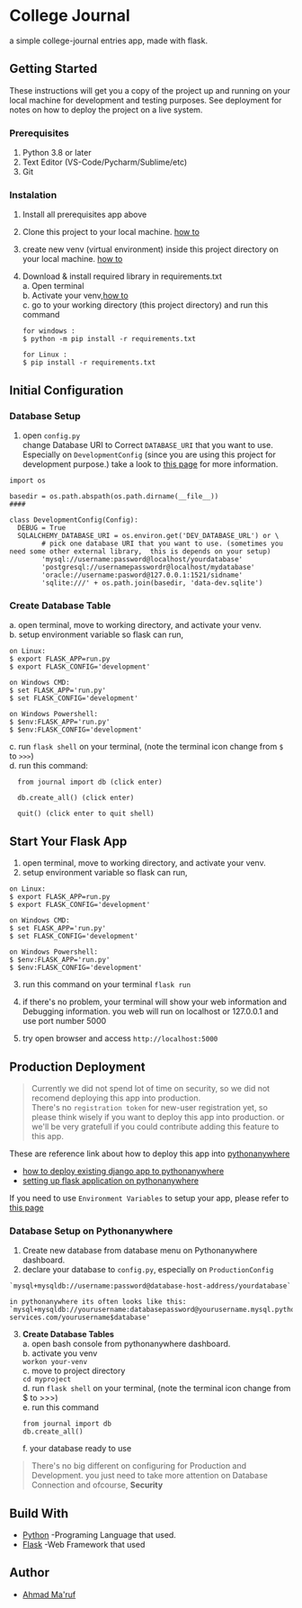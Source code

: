 # College Journal
a simple college-journal entries app, made with flask.


## Getting Started
These instructions will get you a copy of the project up and running on your local machine for development and testing purposes. See deployment for notes on how to deploy the project on a live system.

### Prerequisites
1. Python 3.8 or later
2. Text Editor (VS-Code/Pycharm/Sublime/etc)
3. Git

### Instalation
1. Install all prerequisites app above
2. Clone this project to your local machine. [how to](https://docs.github.com/en/github/creating-cloning-and-archiving-repositories/cloning-a-repository)
3. create new venv (virtual environment) inside this project directory on your local machine. [how to](https://docs.python.org/3/library/venv.html)
4. Download & install required library in requirements.txt  
  a. Open terminal  
  b. Activate your venv,[how to](https://docs.python.org/3/library/venv.html)  
  c. go to your working directory (this project directory) and run this command    
    
    ```
    for windows :  
    $ python -m pip install -r requirements.txt
    
    for Linux :
    $ pip install -r requirements.txt
    ```

## Initial Configuration

### Database Setup
1. open `config.py`  
change Database URI to Correct `DATABASE_URI` that you want to use. Especially on `DevelopmentConfig` (since you are using this project for development purpose.)
take a look to [this page](https://flask-sqlalchemy.palletsprojects.com/en/2.x/config/) for more information.

  ```
  import os

  basedir = os.path.abspath(os.path.dirname(__file__))
  ####
  
  class DevelopmentConfig(Config):
    DEBUG = True
    SQLALCHEMY_DATABASE_URI = os.environ.get('DEV_DATABASE_URL') or \
          # pick one database URI that you want to use. (sometimes you need some other external library,  this is depends on your setup)
          'mysql://username:password@localhost/yourdatabase'
          'postgresql://usernamepasswordr@localhost/mydatabase'
          'oracle://username:pasword@127.0.0.1:1521/sidname'
          'sqlite:///' + os.path.join(basedir, 'data-dev.sqlite')
   ```
   
   
### Create Database Table  
  a. open terminal, move to working directory, and activate your venv.  
  b. setup environment variable so flask can run,

  ```
  on Linux:
  $ export FLASK_APP=run.py
  $ export FLASK_CONFIG='development'
  
  on Windows CMD:
  $ set FLASK_APP='run.py'
  $ set FLASK_CONFIG='development'
  
  on Windows Powershell:
  $ $env:FLASK_APP='run.py'
  $ $env:FLASK_CONFIG='development'

  ```  
  
  c. run `flask shell` on your terminal, (note the terminal icon change from `$` to `>>>`)  
  d. run this command:
  
  ```
    from journal import db (click enter)
    
    db.create_all() (click enter)
    
    quit() (click enter to quit shell)
  ```

## Start Your Flask App
  1. open terminal, move to working directory, and activate your venv.
  2. setup environment variable so flask can run,
  
  ```
  on Linux:
  $ export FLASK_APP=run.py
  $ export FLASK_CONFIG='development'
  
  on Windows CMD:
  $ set FLASK_APP='run.py'
  $ set FLASK_CONFIG='development'
  
  on Windows Powershell:
  $ $env:FLASK_APP='run.py'
  $ $env:FLASK_CONFIG='development'
  ```
  
  3. run this command on your terminal
    `flask run`
  
  4. if there's no problem, your terminal will show your web information and Debugging information. you web will run on localhost or 127.0.0.1 and use port number 5000
  
  5. try open browser and access `http://localhost:5000`
          
## Production Deployment  
> Currently we did not spend lot of time on security, so we did not recomend deploying this app into production.  
> There's no `registration token` for new-user registration yet, so please think wisely if you want to deploy this app into production. or we'll be very gratefull if you could contribute adding this feature to this app.    

These are reference link about how to deploy this app into [pythonanywhere](https://pythonanywhere.com)  
- [how to deploy existing django app to pythonanywhere](https://help.pythonanywhere.com/pages/DeployExistingDjangoProject/)  
- [setting up flask application on pythonanywhere](https://help.pythonanywhere.com/pages/Flask/)  

If you need to use `Environment Variables` to setup your app, please refer to [this page](https://help.pythonanywhere.com/pages/environment-variables-for-web-apps/)  

### Database Setup on Pythonanywhere
1. Create new database from database menu on Pythonanywhere dashboard.
2. declare your database to `config.py`, especially on `ProductionConfig`
  ```
  `mysql+mysqldb://username:password@database-host-address/yourdatabase`
  
  in pythonanywhere its often looks like this:  
  `mysql+mysqldb://yourusername:databasepassword@yourusername.mysql.pythonanywhere-services.com/yourusername$database'
  ```
3. **Create Database Tables**  
  a. open bash console from pythonanywhere dashboard.  
  b. activate you venv  
     `workon your-venv`  
  c. move to project directory  
    `cd myproject`  
    d. run `flask shell` on your terminal, (note the terminal icon change from $ to >>>)  
    e. run this command    
    ```
    from journal import db
    db.create_all()
    ```  
    f. your database ready to use
  
> There's no big different on configuring for Production and Development. you just need to take more attention on Database Connection and ofcourse, **Security**  

## Build With
- [Python](https://www.python.org) -Programing Language that used.
- [Flask](https://flask.palletsprojects.com/en/1.1.x/) -Web Framework that used

## Author
- [Ahmad Ma'ruf](https://github.com/ahmaruff)  
           
           
           
